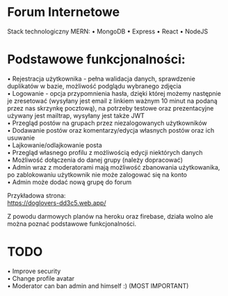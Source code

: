 # Forum Internetowe 

Stack technologiczny MERN:
• MongoDB
• Express
• React
• NodeJS

# Podstawowe funkcjonalności:
• Rejestracja użytkownika - pełna walidacja danych, sprawdzenie duplikatów w bazie, możliwość podglądu wybranego zdjęcia <br />
• Logowanie - opcja przypomnienia hasła, dzięki której możemy następnie je zresetować (wysyłany jest email z linkiem ważnym 10 minut na podaną przez nas skrzynkę pocztową), na potrzeby testowe oraz prezentacyjne używany jest mailtrap, wysyłany jest także JWT<br />
• Przegląd postów na grupach przez niezalogowanych użytkowników<br />
• Dodawanie postów oraz komentarzy/edycja własnych postów oraz ich usuwanie <br />
• Lajkowanie/odlajkowanie posta<br />
• Przegląd własnego profilu z możliwością edycji niektórych danych<br />
• Możliwość dołączenia do danej grupy (należy dopracować)<br />
• Admin wraz z moderatorami mają możliwość zbanowania użytkowanika, po zablokowaniu użytkownik nie może zalogować się na konto<br />
• Admin może dodać nową grupę do forum<br />

Przykładowa strona:<br />
https://doglovers-dd3c5.web.app/

Z powodu darmowych planów na heroku oraz firebase, działa wolno ale można poznać podstawowe funkcjonalności.

# TODO

• Improve security<br />
• Change profile avatar<br />
• Moderator can ban admin and himself :) (MOST IMPORTANT)
